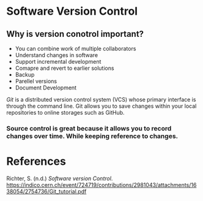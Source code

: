 # Software Version Control 
## Why is version conotrol important? 
- You can combine work of multiple collaborators 
- Understand changes in software 
- Support incremental development 
- Comapre and revert to earlier solutions 
- Backup 
- Parellel versions 
- Document Development

*Git* is a distributed version control system (VCS) whose 
primary interface is through the command line. Git allows 
you to save changes within your local repositories to online 
storages such as GitHub. 

### Source control is great because it allows you to record changes over time. While keeping reference to changes. 









# References 
Richter, S. (n.d.) *Software version Control*. <https://indico.cern.ch/event/724719/contributions/2981043/attachments/1638054/2754736/Git_tutorial.pdf>
